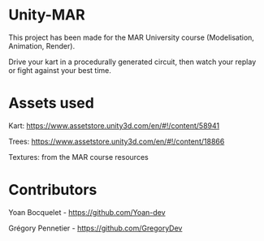 # Unity-MAR

This project has been made for the MAR University course (Modelisation, Animation, Render).

Drive your kart in a procedurally generated circuit, then watch your replay or fight against your best time.


# Assets used

Kart: https://www.assetstore.unity3d.com/en/#!/content/58941

Trees: https://www.assetstore.unity3d.com/en/#!/content/18866

Textures: from the MAR course resources


# Contributors

Yoan Bocquelet - https://github.com/Yoan-dev

Grégory Pennetier - https://github.com/GregoryDev
